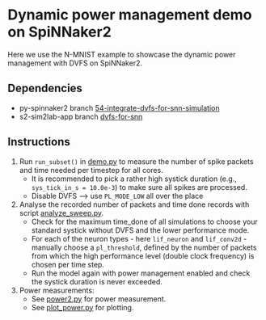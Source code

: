 # Dynamic power management demo on SpiNNaker2

Here we use the N-MNIST example to showcase the dynamic power management with DVFS on SpiNNaker2.

## Dependencies
- py-spinnaker2 branch [54-integrate-dvfs-for-snn-simulation](https://gitlab.com/spinnaker2/py-spinnaker2/-/tree/54-integrate-dvfs-for-snn-simulation?ref_type=heads)
- s2-sim2lab-app branch [dvfs-for-snn](https://gitlab.com/spinnaker2/s2-sim2lab-app/-/tree/dvfs-for-snn?ref_type=heads)

## Instructions

1. Run `run_subset()` in [demo.py](demo.py) to measure the number of spike packets and time needed per timestep for all cores.
    - It is recommended to pick a rather high systick duration (e.g., `sys_tick_in_s = 10.0e-3`) to make sure all spikes are processed.
    - Disable DVFS --> use `PL_MODE_LOW` all over the place
2. Analyse the recorded number of packets and time done records with script [analyze_sweep.py](analyze_sweep.py).
    - Check for the maximum time_done of all simulations to choose your standard systick without DVFS and the lower performance mode.
    - For each of the neuron types - here `lif_neuron` and `lif_conv2d` - manually choose a `pl_threshold`, defined by the number of packets from which the high performance level (double clock frequency) is chosen per time step.
    - Run the model again with power management enabled and check the systick duration is never exceeded.
3. Power measurements:
    - See [power2.py](power2.py) for power measurement. 
    - See [plot_power.py](plot_power.py) for plotting.
